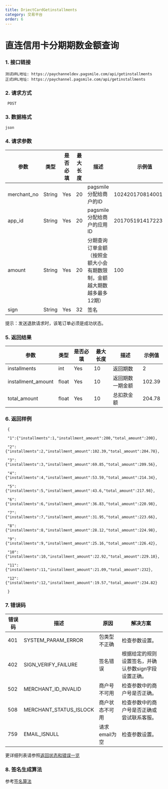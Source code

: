 ```yaml
---
title: DriectCardGetinstallments
category: 交易平台
order: 6
---
```

# 直连信用卡分期期数金额查询

### 1. 接口链接

    测试URL地址: https://paychanneldev.pagsmile.com/api/getinstallments
    正式URL地址: https://paychannel.pagsmile.com/api/getinstallments
    
### 2. 请求方式

     POST

### 3. 数据格式   
  
    json    

### 4. 请求参数

参数 | 类型 | 是否必填 | 最大长度 | 描述 | 示例值
---  | ---  | ---      | ---      | ---  | ---
merchant_no | String | Yes | 20 | pagsmile分配给商户的ID | 1024201708140012289
app_id | String | Yes | 20 | pagsmile分配给商户的应用ID | 2017051914172236111
amount | String | Yes | 20 |  分期查询订单金额（按照金额大小会有期数限制，金额越大期数越多最多12期） | 100
sign | String | Yes | 32 | 签名 | 

提示：发送退款请求时，该笔订单必须是成功状态。

### 5. 返回结果

参数 | 类型 | 是否必填 | 最大长度 | 描述 | 示例值
---  | ---  | ---      | ---      | ---  | ---
installments | int | Yes | 10 | 返回期数 |  2
installment_amount | float | Yes | 10 | 返回期数一期金额 |  102.39
total_amount | float | Yes | 10 | 总扣款金额    | 204.78

### 6. 返回样例

```
 {
 
 "1":{"installments":1,"installment_amount":200,"total_amount":200},
 
 "2":{"installments":2,"installment_amount":102.39,"total_amount":204.78},
 
 "3":{"installments":3,"installment_amount":69.85,"total_amount":209.56},
 
 "4":{"installments":4,"installment_amount":53.59,"total_amount":214.34},
 
 "5":{"installments":5,"installment_amount":43.6,"total_amount":217.98},
 
 "6":{"installments":6,"installment_amount":36.83,"total_amount":220.98},
 
 "7":{"installments":7,"installment_amount":31.95,"total_amount":223.66},
 
 "8":{"installments":8,"installment_amount":28.12,"total_amount":224.98},
 
 "9":{"installments":9,"installment_amount":25.16,"total_amount":226.42},
 
 "10":{"installments":10,"installment_amount":22.92,"total_amount":229.18},
 
 "11":{"installments":11,"installment_amount":21.09,"total_amount":232},
 
 "12":{"installments":12,"installment_amount":19.57,"total_amount":234.82}
 
 }

``` 


### 7. 错误码

错误码 | 描述 | 原因 | 解决方案
---  | ---  | ---  | ---
401 | SYSTEM_PARAM_ERROR | 包类型不正确 | 检查参数设置。
402 | SIGN_VERIFY_FAILURE | 签名错误 | 根据给定的规则设置签名，并确认参数sign字段设置正确。
502 | MERCHANT_ID_INVALID | 商户号不可用 | 检查参数中的商户号是否正确。
508 | MERCHANT_STATUS_ISLOCK | 商户状态不可用 | 检查参数中的商户号是否正确或尝试联系客服。
759 | EMAIL_ISNULL | 请求email为空 | 检查参数设置。

更详细列表请参照[返回状态和错误一览](../ReturnResult)

### 8. 签名生成算法  

参考[签名算法](../DriectSign)


